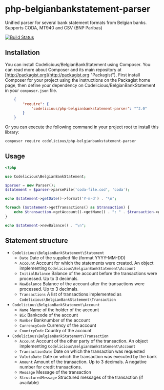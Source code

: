 # php-belgianbankstatement-parser
Unified parser for several bank statement formats from Belgian banks.
Supports CODA, MT940 and CSV (BNP Paribas)

[![Build Status](https://secure.travis-ci.org/wimverstuyf/php-belgianbankstatement-parser.png?branch=master)](https://travis-ci.org/wimverstuyf/php-belgianbankstatement-parser)

## Installation

You can install Codelicious/BelgianBankStatement using Composer. You can read more about Composer and its main repository at
[http://packagist.org](http://packagist.org "Packagist"). First install Composer for your project using the instructions on the
Packagist home page, then define your dependency on Codelicious/BelgianBankStatement in your `composer.json` file.

```json
    {
        "require": {
            "codelicious/php-belgianbankstatement-parser": "^2.0"
        }
    }
```

Or you can execute the following command in your project root to install this library:

```sh
composer require codelicious/php-belgianbankstatement-parser
```

## Usage

```php
<?php

use Codelicious\BelgianBankStatement;

$parser = new Parser();
$statement = $parser->parseFile('coda-file.cod', 'coda');

echo $statement->getDate()->format('Y-m-d') . "\n";

foreach ($statement->getTransactions() as $transaction) {
    echo $transaction->getAccount()->getName() . ": " . $transaction->getAmount() . "\n";
}

echo $statement->newBalance() . "\n";
```
    
## Statement structure

*   `Codelicious\BelgianBankStatement\Statement`
    *   `Date` Date of the supplied file (format YYYY-MM-DD)
    *   `Account` Account for which the statements were created. An object implementing `Codelicious\BelgianBankStatement\Account`
    *   `InitialBalance` Balance of the account before the transactions were processed. Up to 3 decimals.
    *   `NewBalance` Balance of the account after the transactions were processed. Up to 3 decimals.
    *   `Transactions` A list of transactions implemented as `Codelicious\BelgianBankStatement\Transaction`
*   `Codelicious\BelgianBankStatement\Account`
    *   `Name` Name of the holder of the account
    *   `Bic` Bankcode of the account
    *   `Number` Banknumber of the account
    *   `CurrencyCode` Currency of the account
    *   `CountryCode` Country of the account
*   `Codelicious\BelgianBankStatement\Transaction`
    *   `Account` Account of the other party of the transaction. An object implementing `Codelicious\BelgianBankStatement\Account`
    *   `TransactionDate` Date on which the transaction was requested
    *   `ValutaDate` Date on which the transaction was executed by the bank
    *   `Amount` Amount of the transaction. Up to 3 decimals. A negative number for credit transactions.
    *   `Message` Message of the transaction
    *   `StructuredMessage` Structured messages of the transaction (if available)
